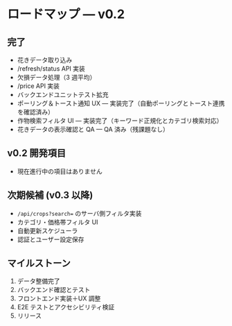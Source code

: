 # ロードマップ — v0.2

## 完了
- 花きデータ取り込み
- /refresh/status API 実装
- 欠損データ処理（3 週平均）
- /price API 実装
- バックエンドユニットテスト拡充
- ポーリング＆トースト通知 UX — 実装完了（自動ポーリングとトースト連携を確認済み）
- 作物検索フィルタ UI — 実装完了（キーワード正規化とカテゴリ検索対応）
- 花きデータの表示確認と QA — QA 済み（残課題なし）

## v0.2 開発項目
- 現在進行中の項目はありません

## 次期候補 (v0.3 以降)
- `/api/crops?search=` のサーバ側フィルタ実装
- カテゴリ・価格帯フィルタ UI
- 自動更新スケジューラ
- 認証とユーザー設定保存

## マイルストーン
1. データ整備完了
2. バックエンド確認とテスト
3. フロントエンド実装＋UX 調整
4. E2E テストとアクセシビリティ検証
5. リリース
